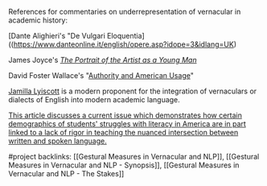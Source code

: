 
References for commentaries on underrepresentation of vernacular in academic history:


[Dante Alighieri's "De Vulgari Eloquentia]((https://www.danteonline.it/english/opere.asp?idope=3&idlang=UK) 


James Joyce's *[The Portrait of the Artist as a Young Man](https://www.gutenberg.org/files/4217/4217-h/4217-h.htm#link2HCH0005)* 


David Foster Wallace's "[Authority and American Usage](http://www.jamesgerity.com/biblio/authority.pdf)"


[Jamilla Lyiscott](https://www.deepcenter.org/deepcenter/wp-content/uploads/2017/08/three-ways-to-speak-english-by-jamila-lyiscott.pdf) is a modern proponent for the integration of vernaculars or dialects of English into modern academic language.


[This article discusses a current issue which demonstrates how certain demographics of students' struggles with literacy in America are in part linked to a lack of rigor in teaching the nuanced intersection between written and spoken language.](https://www.chalkbeat.org/newyork/2023/2/14/23598611/nyc-schools-reading-instruction-teachers-college-lucy-calkins-balanced-literacy-david-banks/)



#project
backlinks: [[Gestural Measures in Vernacular and NLP]], [[Gestural Measures in Vernacular and NLP - Synopsis]], [[Gestural Measures in Vernacular and NLP - The Stakes]]